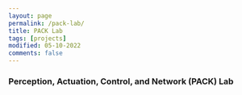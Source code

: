```yaml
---
layout: page
permalink: /pack-lab/
title: PACK Lab
tags: [projects]
modified: 05-10-2022
comments: false
---
```


### Perception, Actuation, Control, and Network (PACK) Lab
